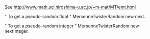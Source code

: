 See http://www.math.sci.hiroshima-u.ac.jp/~m-mat/MT/emt.html

" To get a pseudo-random float "
MersenneTwisterRandom new next. 

" To get a pseudo-random integer "
MersenneTwisterRandom new nextInteger.

